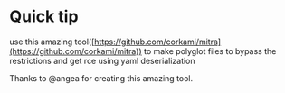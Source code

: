 # Quick tip 

use this amazing tool([https://github.com/corkami/mitra](https://github.com/corkami/mitra)) to make polyglot files to bypass the restrictions and get rce using yaml deserialization 

Thanks to @angea for creating this amazing tool.
